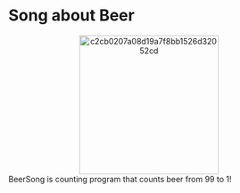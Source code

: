 <h1> Song about Beer </h1>
<div align="center">
      <img  height="250" alt="c2cb0207a08d19a7f8bb1526d32052cd" src="https://github.com/user-attachments/assets/eea22933-0c2d-414a-9612-1c109bc814b7"/>
</div>
BeerSong is counting program that counts beer from 99 to 1!
